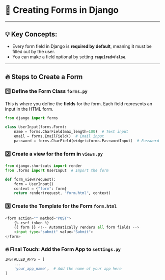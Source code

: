 # 📑 Creating Forms in Django

---

## 💡 Key Concepts:
- Every form field in Django is **required by default**, meaning it must be filled out by the user.
- You can make a field optional by setting **`required=False`**.

---

## 🔥 Steps to Create a Form

### 1️⃣ **Define the Form Class `forms.py`**
This is where you define the **fields** for the form. Each field represents an input in the HTML form.

```python
from django import forms

class UserInput(forms.Form):
    name = forms.CharField(max_length=100)  # Text input
    email = forms.EmailField()  # Email input
    password = forms.CharField(widget=forms.PasswordInput)  # Password input
```
    
### 2️⃣ **Create a view for the form in `views.py`**
```python 
from django.shortcuts import render
from .forms import UserInput  # Import the form

def form_view(request):
    form = UserInput()
    context = {"form": form}
    return render(request, "form.html", context)

```

### 3️⃣ **Create the Template for the Form `form.html`**
```python
<form action="" method="POST">
    {% csrf_token %}
    {{ form }} <!-- Automatically renders all form fields -->
    <input type="submit" value="Submit">
</form>
```

### 🔥 **Final Touch: Add the Form App to `settings.py`**
```python 
INSTALLED_APPS = [
    ...
    'your_app_name',  # Add the name of your app here
]

```